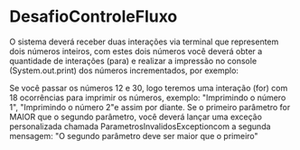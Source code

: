 # DesafioControleFluxo
O sistema deverá receber duas interações via terminal que representem dois números inteiros, com estes dois números você deverá obter a quantidade de interações (para) e realizar a impressão no console (System.out.print) dos números incrementados, por exemplo:

Se você passar os números 12 e 30, logo teremos uma interação (for) com 18 ocorrências para imprimir os números, exemplo: "Imprimindo o número 1", "Imprimindo o número 2"e assim por diante.
Se o primeiro parâmetro for MAIOR que o segundo parâmetro, você deverá lançar uma exceção personalizada chamada ParametrosInvalidosExceptioncom a segunda mensagem: "O segundo parâmetro deve ser maior que o primeiro"
